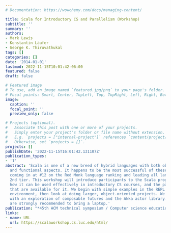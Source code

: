 ```yaml
---
# Documentation: https://wowchemy.com/docs/managing-content/

title: Scala for Introductory CS and Parallelism (Workshop)
subtitle: ''
summary: ''
authors:
- Mark Lewis
- Konstantin Läufer
- George K. Thiruvathukal
tags: []
categories: []
date: '2014-01-01'
lastmod: 2022-11-15T10:01:42-06:00
featured: false
draft: false

# Featured image
# To use, add an image named `featured.jpg/png` to your page's folder.
# Focal points: Smart, Center, TopLeft, Top, TopRight, Left, Right, BottomLeft, Bottom, BottomRight.
image:
  caption: ''
  focal_point: ''
  preview_only: false

# Projects (optional).
#   Associate this post with one or more of your projects.
#   Simply enter your project's folder or file name without extension.
#   E.g. `projects = ["internal-project"]` references `content/project/deep-learning/index.md`.
#   Otherwise, set `projects = []`.
projects: []
publishDate: '2022-11-15T16:01:42.131107Z'
publication_types:
- '1'
abstract: 'Scala is one of a new breed of hybrid languages with both object-oriented
  and functional aspects. It happens to be the most successful of these languages
  coming in at #12 on the Red Monk language ranking and leading all languages in their
  2nd tier. This workshop will introduce participants to the Scala programming language,
  how it can be used effectively in introductory CS courses, and the parallel tools
  that are available for it. We begin with simple examples in the REPL and scripting
  environment, then look at doing larger, object-oriented projects. We finish off
  with an exploration of composable futures and the Akka actor library. Participants
  are strongly recommended to bring a laptop.'
publication: "*45th ACM technical symposium / Computer science education (SIGCSE '14)*"
links:
- name: URL
  url: https://scalaworkshop.cs.luc.edu/html/
---
```

